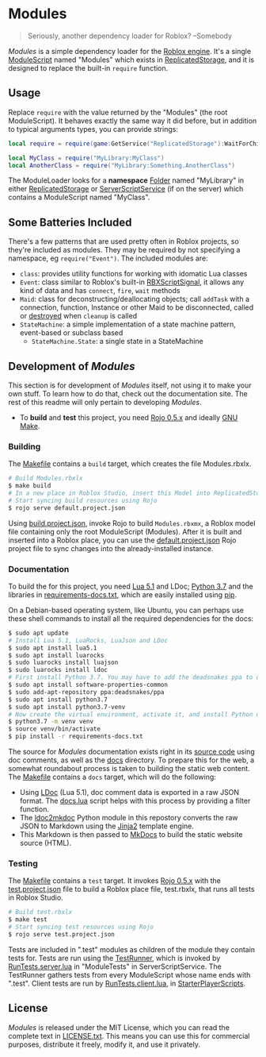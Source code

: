 # Modules

> Seriously, another dependency loader for Roblox? &ndash;Somebody

_Modules_ is a simple dependency loader for the [Roblox engine](https://www.roblox.com). It's a single [ModuleScript](https://developer.roblox.com/en-us/api-reference/class/ModuleScript) named "Modules" which exists in [ReplicatedStorage](https://developer.roblox.com/en-us/api-reference/class/ReplicatedStorage), and it is designed to replace the built-in `require` function.

## Usage

Replace `require` with the value returned by the "Modules" (the root ModuleScript). It behaves exactly the same way it did before, but in addition to typical arguments types, you can provide strings:

```lua
local require = require(game:GetService("ReplicatedStorage"):WaitForChild("Modules"))

local MyClass = require("MyLibrary:MyClass")
local AnotherClass = require("MyLibrary:Something.AnotherClass")
```

The ModuleLoader looks for a **namespace** [Folder](https://developer.roblox.com/en-us/api-reference/class/Folder) named "MyLibrary" in either [ReplicatedStorage](https://developer.roblox.com/en-us/api-reference/class/ReplicatedStorage) or [ServerScriptService](https://developer.roblox.com/en-us/api-reference/class/ServerScriptService) (if on the server) which contains a ModuleScript named "MyClass".

## Some Batteries Included

There's a few patterns that are used pretty often in Roblox projects, so they're included as modules. They may be required by not specifying a namespace, eg `require("Event")`. The included modules are:

- `class`: provides utility functions for working with idomatic Lua classes
- `Event`: class similar to Roblox's built-in [RBXScriptSignal](https://developer.roblox.com/en-us/api-reference/datatype/RBXScriptSignal), it allows any kind of data and has `connect`, `fire`, `wait` methods
- `Maid`: class for deconstructing/deallocating objects; call `addTask` with a connection, function, Instance or other Maid to be disconnected, called or [destroyed](https://developer.roblox.com/en-us/api-reference/function/Instance/Destroy) when `cleanup` is called
- `StateMachine`: a simple implementation of a state machine pattern, event-based or subclass based
	- `StateMachine.State`: a single state in a StateMachine

## Development of _Modules_

This section is for development of _Modules_ itself, not using it to make your own stuff. To learn how to do that, check out the documentation site. The rest of this readme will only pertain to developing _Modules_.

  * To **build** and **test** this project, you need [Rojo 0.5.x](https://github.com/Roblox/rojo) and ideally [GNU Make](https://www.gnu.org/software/make/).

### Building

The [Makefile](Makefile) contains a `build` target, which creates the file Modules.rbxlx.

```sh
# Build Modules.rbxlx
$ make build
# In a new place in Roblox Studio, insert this Model into ReplicatedStorage.
# Start syncing build resources using Rojo
$ rojo serve default.project.json
```

Using [build.project.json](build.project.json), invoke Rojo to build `Modules.rbxmx`, a Roblox model file containing only the root ModuleScript (Modules). After it is built and inserted into a Roblox place, you can use the [default.project.json](default.project.json) Rojo project file to sync changes into the already-installed instance.

### Documentation

To build the for this project, you need [Lua 5.1](https://lua.org) and LDoc; [Python 3.7](https://www.python.org/) and the libraries in [requirements-docs.txt](requirements-docs.txt), which are easily installed using [pip](https://pip.pypa.io/en/stable/).

On a Debian-based operating system, like Ubuntu, you can perhaps use these shell commands to install all the required dependencies for the docs:

```sh
$ sudo apt update
# Install Lua 5.1, LuaRocks, LuaJson and LDoc
$ sudo apt install lua5.1
$ sudo apt install luarocks
$ sudo luarocks install luajson
$ sudo luarocks install ldoc
# First install Python 3.7. You may have to add the deadsnakes ppa to do this:
$ sudo apt install software-properties-common
$ sudo add-apt-repository ppa:deadsnakes/ppa
$ sudo apt install python3.7
$ sudo apt install python3.7-venv
# Now create the virtual environment, activate it, and install Python dependencies
$ python3.7 -m venv venv
$ source venv/bin/activate
$ pip install -r requirements-docs.txt
```

The source for _Modules_ documentation exists right in its [source code](src/) using doc comments, as well as the [docs](docs/) directory. To prepare this for the web, a somewhat roundabout process is taken to building the static web content. The [Makefile](Makefile) contains a `docs` target, which will do the following:

* Using [LDoc](https://github.com/stevedonovan/LDoc) (Lua 5.1), doc comment data is exported in a raw JSON format. The [docs.lua](docs.lua) script helps with this process by providing a filter function.
* The [ldoc2mkdoc](ldoc2mkdoc/) Python module in this repostory converts the raw JSON to Markdown using the [Jinja2](https://palletsprojects.com/p/jinja/) template engine.
* This Markdown is then passed to [MkDocs](https://www.mkdocs.org/) to build the static website source (HTML).

### Testing

The [Makefile](Makefile) contains a `test` target. It invokes [Rojo 0.5.x](https://github.com/Roblox/rojo) with the [test.project.json](test.project.json) file to build a Roblox place file, test.rbxlx, that runs all tests in Roblox Studio.

```sh
# Build test.rbxlx
$ make test
# Start syncing test resources using Rojo
$ rojo serve test.project.json
```

Tests are included in ".test" modules as children of the module they contain tests for. Tests are run using the [TestRunner](test/ReplicatedStorage/TestRunner.lua), which is invoked by [RunTests.server.lua](test/ServerScriptService/ModulesTest/RunTests.server.lua) in "ModuleTests" in ServerScriptService. The TestRunner gathers tests from every ModuleScript whose name ends with ".test". Client tests are run by [RunTests.client.lua](test/StarterPlayer/StarterPlayerScripts/RunTests.client.lua), in [StarterPlayerScripts](https://developer.roblox.com/en-us/api-reference/class/StarterPlayerScripts).

## License

_Modules_ is released under the MIT License, which you can read the complete text in [LICENSE.txt](LICENSE.txt). This means you can use this for commercial purposes, distribute it freely, modify it, and use it privately.

